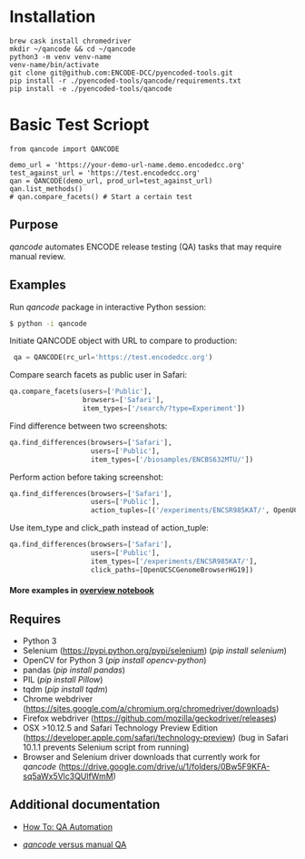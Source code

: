 # Installation
```
brew cask install chromedriver
mkdir ~/qancode && cd ~/qancode
python3 -m venv venv-name
venv-name/bin/activate
git clone git@github.com:ENCODE-DCC/pyencoded-tools.git
pip install -r ./pyencoded-tools/qancode/requirements.txt
pip install -e ./pyencoded-tools/qancode
```
# Basic Test Scriopt
```
from qancode import QANCODE

demo_url = 'https://your-demo-url-name.demo.encodedcc.org'
test_against_url = 'https://test.encodedcc.org'
qan = QANCODE(demo_url, prod_url=test_against_url)
qan.list_methods()
# qan.compare_facets() # Start a certain test
```


## Purpose
_qancode_ automates ENCODE release testing (QA) tasks that may require manual review.

## Examples
Run _qancode_ package in interactive Python session:
```bash
$ python -i qancode
```

Initiate QANCODE object with URL to compare to production:
```python
 qa = QANCODE(rc_url='https://test.encodedcc.org')
```


Compare search facets as public user in Safari:
```python
qa.compare_facets(users=['Public'],
                  browsers=['Safari'],
                  item_types=['/search/?type=Experiment'])
```


Find difference between two screenshots:
```python
qa.find_differences(browsers=['Safari'],
                    users=['Public'],
                    item_types=['/biosamples/ENCBS632MTU/'])
```


Perform action before taking screenshot:
```python
qa.find_differences(browsers=['Safari'],
                    users=['Public'],
                    action_tuples=[('/experiments/ENCSR985KAT/', OpenUCSCGenomeBrowserHG19)])
```

Use item_type and click_path instead of action_tuple:
```python
qa.find_differences(browsers=['Safari'],
                    users=['Public'],
                    item_types=['/experiments/ENCSR985KAT/'],
                    click_paths=[OpenUCSCGenomeBrowserHG19])
```

#### More examples in [overview notebook](https://nbviewer.jupyter.org/github/ENCODE-DCC/pyencoded-tools/blob/master/jupyter_notebooks/qancode_overview.ipynb)

## Requires
* Python 3
* Selenium (https://pypi.python.org/pypi/selenium) (_pip install selenium_)
* OpenCV for Python 3 (_pip install opencv-python_)
* pandas (_pip install pandas_)
* PIL (_pip install Pillow_)
* tqdm (_pip install tqdm_)
* Chrome webdriver (https://sites.google.com/a/chromium.org/chromedriver/downloads)
* Firefox webdriver (https://github.com/mozilla/geckodriver/releases)
* OSX >10.12.5 and Safari Technology Preview Edition (https://developer.apple.com/safari/technology-preview) (bug in Safari 10.1.1 prevents Selenium script from running)
* Browser and Selenium driver downloads that currently work for _qancode_ (https://drive.google.com/drive/u/1/folders/0Bw5F9KFA-sq5aWx5Vlc3QUlfWmM)

## Additional documentation
* [How To: QA Automation](https://docs.google.com/document/d/1G1-TofLknZKq4FUVUjhqMKqjkH5sRhRS03tUXi-NKZU/edit?usp=sharing)

* [_qancode_ versus  manual  QA](https://docs.google.com/document/d/1e-sc79XioOq_D7TRn4EAo4jEfg7riWFwpjUNoVMZCSo/edit?usp=sharing)
